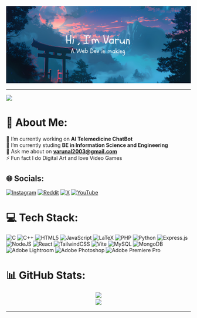 <div align="center">
  <img src="banner.png"  />
</div>
<hr>

[![](https://visitcount.itsvg.in/api?id=varun-al&icon=0&color=0)](https://visitcount.itsvg.in)
# 💫 About Me:
🔭 I’m currently working on **AI Telemedicine ChatBot**<br>
🌱 I’m currently studing **BE in Information Science and Engineering**<br>
💬 Ask me about on **varunal2003@gmail.com**<br>
⚡ Fun fact I do Digital Art and love Video Games


## 🌐 Socials:
[![Instagram](https://img.shields.io/badge/Instagram-%23E4405F.svg?logo=Instagram&logoColor=white)](https://instagram.com/varun_a.l) 
[![Reddit](https://img.shields.io/badge/Reddit-%23FF4500.svg?logo=Reddit&logoColor=white)](https://reddit.com/user/Vexy_04) 
[![X](https://img.shields.io/badge/X-black.svg?logo=X&logoColor=white)](https://x.com/varun_al) 
[![YouTube](https://img.shields.io/badge/YouTube-%23FF0000.svg?logo=YouTube&logoColor=white)](https://youtube.com/@Vexy_04) 

# 💻 Tech Stack:
![C](https://img.shields.io/badge/c-%2300599C.svg?style=for-the-badge&logo=c&logoColor=white) 
![C++](https://img.shields.io/badge/c++-%2300599C.svg?style=for-the-badge&logo=c%2B%2B&logoColor=white) 
![HTML5](https://img.shields.io/badge/html5-%23E34F26.svg?style=for-the-badge&logo=html5&logoColor=white) 
![JavaScript](https://img.shields.io/badge/javascript-%23323330.svg?style=for-the-badge&logo=javascript&logoColor=%23F7DF1E) 
![LaTeX](https://img.shields.io/badge/latex-%23008080.svg?style=for-the-badge&logo=latex&logoColor=white) 
![PHP](https://img.shields.io/badge/php-%23777BB4.svg?style=for-the-badge&logo=php&logoColor=white) 
![Python](https://img.shields.io/badge/python-3670A0?style=for-the-badge&logo=python&logoColor=ffdd54) 
![Express.js](https://img.shields.io/badge/express.js-%23404d59.svg?style=for-the-badge&logo=express&logoColor=%2361DAFB) 
![NodeJS](https://img.shields.io/badge/node.js-6DA55F?style=for-the-badge&logo=node.js&logoColor=white) 
![React](https://img.shields.io/badge/react-%2320232a.svg?style=for-the-badge&logo=react&logoColor=%2361DAFB) 
![TailwindCSS](https://img.shields.io/badge/tailwindcss-%2338B2AC.svg?style=for-the-badge&logo=tailwind-css&logoColor=white) 
![Vite](https://img.shields.io/badge/vite-%23646CFF.svg?style=for-the-badge&logo=vite&logoColor=white) 
![MySQL](https://img.shields.io/badge/mysql-4479A1.svg?style=for-the-badge&logo=mysql&logoColor=white) 
![MongoDB](https://img.shields.io/badge/MongoDB-%234ea94b.svg?style=for-the-badge&logo=mongodb&logoColor=white) 
![Adobe Lightroom](https://img.shields.io/badge/Adobe%20Lightroom-31A8FF.svg?style=for-the-badge&logo=Adobe%20Lightroom&logoColor=white) 
![Adobe Photoshop](https://img.shields.io/badge/adobe%20photoshop-%2331A8FF.svg?style=for-the-badge&logo=adobe%20photoshop&logoColor=white) 
![Adobe Premiere Pro](https://img.shields.io/badge/Adobe%20Premiere%20Pro-9999FF.svg?style=for-the-badge&logo=Adobe%20Premiere%20Pro&logoColor=white)

# 📊 GitHub Stats:

<div align="center">
  <div style="display: flex; flex-wrap: wrap; justify-content: center;">
    <div style="flex: 1 1 300px; max-width: 500px;">
      <img src="https://github-readme-stats.vercel.app/api?username=varun-al&theme=dark&hide_border=false&include_all_commits=false&count_private=true" />
    </div>
    <div style="flex: 1 1 300px; max-width: 500px;">
      <img src="https://github-readme-stats.vercel.app/api/top-langs/?username=varun-al&theme=dark&hide_border=false&include_all_commits=false&count_private=true&layout=compact" />
    </div>
    <!-- <div style="flex: 1 1 300px; max-width: 500px;">
      <img src="https://github-readme-streak-stats.herokuapp.com/?user=varun-al&theme=dark&hide_border=false" />
    </div> -->
  </div>
</div>



<!-- ### ✍️ Random Dev Quote
![](https://quotes-github-readme.vercel.app/api?type=horizontal&theme=radical) -->

---